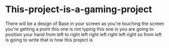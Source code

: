 # This-project-is-a-gaming-project
There will be a design of Base in your screen as you're touching the screen you're getting a point this one is not typing this one is you are going to position your hand from left to right left right left right left right so from left is going to write that is how this project is
